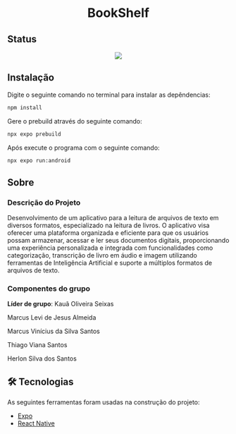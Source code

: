<div align="center"><a name="readme-top"></a>

<h1>BookShelf</h1>

</div>

## Status

<p align="center">
<img loading="lazy" src="http://img.shields.io/static/v1?label=STATUS&message=EM%20DESENVOLVIMENTO&color=GREEN&style=for-the-badge"/>
</p>

## Instalação

Digite o seguinte comando no terminal para instalar as depêndencias:
```Markdown
npm install 
```
Gere o prebuild através do seguinte comando:
```Markdown
npx expo prebuild 
```
Após execute o programa com o seguinte comando:
```Markdown
npx expo run:android 
```


## Sobre

### Descrição do Projeto
Desenvolvimento de um aplicativo para a leitura de arquivos de texto em diversos formatos, especializado na leitura de livros. O aplicativo visa oferecer uma plataforma organizada e eficiente para que os usuários possam armazenar, acessar e ler seus documentos digitais, proporcionando uma experiência personalizada e integrada com funcionalidades como categorização, transcrição de livro em áudio e imagem utilizando ferramentas de Inteligência Artificial e suporte a múltiplos formatos de arquivos de texto.
### Componentes do grupo
**Líder de grupo**: Kauã Oliveira Seixas

Marcus Levi de Jesus Almeida

Marcus Vinícius da Silva Santos

Thiago Viana Santos

Herlon Silva dos Santos

## 🛠 Tecnologias

As seguintes ferramentas foram usadas na construção do projeto:

- [Expo](https://expo.io/)
- [React Native](https://reactnative.dev/)